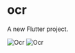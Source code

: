 # ocr

A new Flutter project.

![Ocr](https://firebasestorage.googleapis.com/v0/b/translatebattle.appspot.com/o/a_378x800.jpg?alt=media&token=fb806d08-10a7-4c49-b7de-bbf7f749a8af)
![Ocr](https://firebasestorage.googleapis.com/v0/b/translatebattle.appspot.com/o/a1.png?alt=media&token=3afef8ee-ce61-452c-b9f7-7b460265a4ec)
